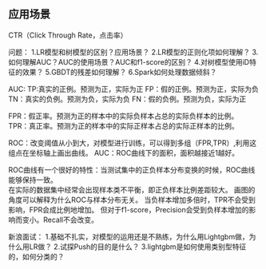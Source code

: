 ## 应用场景

CTR（Click Through Rate，点击率）

问题：
1.LR模型和树模型的区别？应用场景？
2.LR模型的正则化项如何理解？
3.如何理解AUC？AUC的使用场景？AUC和f1-score的区别？
4.对树模型使用iD特征的效果？
5.GBDT的残差如何理解？
6.Spark如何处理数据倾斜？

AUC:
TP:真实的正例。预测为正，实际为正
FP：假的正例。预测为正，实际为负
TN：真实的负例。预测为负，实际为负
FN：假的负例。预测为负，实际为正

FPR：假正率。预测为正的样本中的实际负样本占总的实际负样本的比例。
TPR：真正率。预测为正的样本中的实际正样本占总的实际正样本的比例。

ROC：改变阈值从小到大，对模型进行训练，可以得到多组（FPR,TPR）,利用这组点在坐标轴上画出曲线。
AUC：ROC曲线下的面积，面积越接近1越好。

ROC曲线有一个很好的特性：当测试集中的正负样本分布变换的时候，ROC曲线能够保持一致。  
在实际的数据集中经常会出现样本类不平衡，即正负样本比例差距较大。
画图的角度可以解释为什么ROC与样本分布无关。
当负样本增加多倍时，TPR不会受到影响，FPR会成比例地增加。
但对于f1-score，Precision会受到负样本增加的影响而变小。Recall不会改变。


新浪面试：
1.基础不扎实，对模型的运用还是不熟练，为什么用Lightgbm做，为什么用LR做？
2.试探Push的目的是什么？
3.lightgbm是如何使用类别型特征的，如何分类的？
